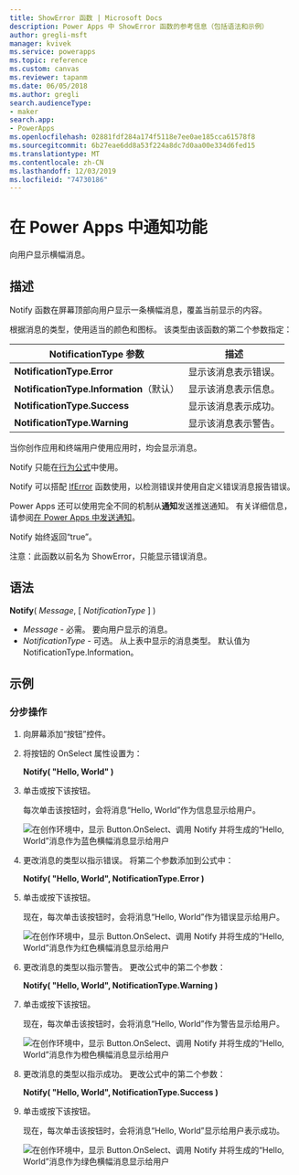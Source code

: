```yaml
---
title: ShowError 函数 | Microsoft Docs
description: Power Apps 中 ShowError 函数的参考信息（包括语法和示例）
author: gregli-msft
manager: kvivek
ms.service: powerapps
ms.topic: reference
ms.custom: canvas
ms.reviewer: tapanm
ms.date: 06/05/2018
ms.author: gregli
search.audienceType:
- maker
search.app:
- PowerApps
ms.openlocfilehash: 02881fdf284a174f5118e7ee0ae185cca61578f8
ms.sourcegitcommit: 6b27eae6dd8a53f224a8dc7d0aa00e334d6fed15
ms.translationtype: MT
ms.contentlocale: zh-CN
ms.lasthandoff: 12/03/2019
ms.locfileid: "74730186"
---
```

# <a name="notify-function-in-power-apps"></a>在 Power Apps 中通知功能
向用户显示横幅消息。

## <a name="description"></a>描述
Notify 函数在屏幕顶部向用户显示一条横幅消息，覆盖当前显示的内容。  

根据消息的类型，使用适当的颜色和图标。   该类型由该函数的第二个参数指定：

| NotificationType 参数 | 描述 |
| --- | --- |
| **NotificationType.Error** | 显示该消息表示错误。 |
| **NotificationType.Information**（默认） | 显示该消息表示信息。  |
| **NotificationType.Success** | 显示该消息表示成功。 |
| **NotificationType.Warning** | 显示该消息表示警告。 |

当你创作应用和终端用户使用应用时，均会显示消息。

Notify 只能在[行为公式](../working-with-formulas-in-depth.md)中使用。

Notify 可以搭配 [IfError](function-iferror.md) 函数使用，以检测错误并使用自定义错误消息报告错误。

Power Apps 还可以使用完全不同的机制从**通知**发送推送通知。  有关详细信息，请参阅[在 Power Apps 中发送通知](../add-notifications.md)。

Notify 始终返回“true”。

注意：此函数以前名为 ShowError，只能显示错误消息。

## <a name="syntax"></a>语法
**Notify**( *Message*, [ *NotificationType* ] )

* *Message* - 必需。  要向用户显示的消息。
* *NotificationType* - 可选。  从上表中显示的消息类型。  默认值为 NotificationType.Information。  

## <a name="examples"></a>示例

### <a name="step-by-step"></a>分步操作

1. 向屏幕添加“按钮”控件。

2. 将按钮的 OnSelect 属性设置为：

    **Notify( "Hello, World" )**

3. 单击或按下该按钮。  

    每次单击该按钮时，会将消息“Hello, World”作为信息显示给用户。

    ![在创作环境中，显示 Button.OnSelect、调用 Notify 并将生成的“Hello, World”消息作为蓝色横幅消息显示给用户](media/function-showerror/hello-world.png)

4. 更改消息的类型以指示错误。  将第二个参数添加到公式中：

    **Notify( "Hello, World", NotificationType.Error )**

5. 单击或按下该按钮。

    现在，每次单击该按钮时，会将消息“Hello, World”作为错误显示给用户。

    ![在创作环境中，显示 Button.OnSelect、调用 Notify 并将生成的“Hello, World”消息作为红色横幅消息显示给用户](media/function-showerror/hello-world-error.png)

4. 更改消息的类型以指示警告。  更改公式中的第二个参数：

    **Notify( "Hello, World", NotificationType.Warning )**

5. 单击或按下该按钮。

    现在，每次单击该按钮时，会将消息“Hello, World”作为警告显示给用户。

    ![在创作环境中，显示 Button.OnSelect、调用 Notify 并将生成的“Hello, World”消息作为橙色横幅消息显示给用户](media/function-showerror/hello-world-warning.png)

4. 更改消息的类型以指示成功。  更改公式中的第二个参数：

    **Notify( "Hello, World", NotificationType.Success )**

5. 单击或按下该按钮。

    现在，每次单击该按钮时，会将消息“Hello, World”显示给用户表示成功。

    ![在创作环境中，显示 Button.OnSelect、调用 Notify 并将生成的“Hello, World”消息作为绿色横幅消息显示给用户](media/function-showerror/hello-world-success.png)
